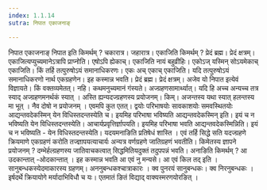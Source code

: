 ```yaml
---
index: 1.1.14
sutra: निपात एकाजनाङ्

---
```

निपात एकाजनाङ् निपात इति किमर्थम् ? चकारात्र। जहारात्र। एकाजिति किमर्थम् ? प्रेदं ब्रह्म। प्रेदं क्षत्रम्। एकाजित्यप्युच्यमानेऽत्रापि प्राप्नोति। एषोऽपि ह्येकाच्। एकाजिति नायं बहुव्रीहिः। एकोऽज् यस्मिन् सोऽयमेकाच् एकाजिति। किं तर्हि तत्पुरुषोऽयं समानाधिकरणः। एकः अच् एकाच् एकाजिति। यदि तत्पुरुषोऽयं समानाधिकरणो नार्थ एकग्रहणेन। इह कस्मान्न भवति। प्रेदं ब्रह्म। प्रेदं क्षत्रम्। अजेव यो निपात इत्येवं विज्ञायते। किं वक्तव्यमेतत्। नहि। कथमनुच्यमानं गंस्यते। अज्ग्रहणसामार्थ्यात्। यदि हि अच्च अन्यच्च तत्र स्याद् अज्ग्रहणमनर्थकं स्यात् । अस्ति ह्यन्यदज्ग्रहणस्य प्रयोजनम्। किम्। अजन्तस्य यथा स्यात् हलन्तस्य मा भूत् । नैव दोषो न प्रयोजनम् । एवमपि कुत एतत्। द्वयोः परिभाषयोः सावकाशयोः समवस्थितयोः आद्यन्तवदेकस्मिन् येन विधिस्तदन्तस्येति च। इयमिह परिभाषा भविष्यति आद्यन्तवदेकस्मिन् इति। इयं च न भविष्यति येन विधिस्तदन्तस्येति। आचार्यप्रवृत्तिर्ज्ञापयति। इयमिह परिभाषा भवति आद्यन्तवदेकस्मिन्निति। इयं च न भविष्यति -  येन विधिस्तदन्तस्येति। यदयमनाङिति प्रतिषेधं शास्ति । एवं तर्हि सिद्धे सति यदज्ग्रहणे क्रियमाणे एकग्रहणं करोति तज्ज्ञापयत्याचार्यः अन्यत्र वर्णग्रहणे जातिग्रहणं भवतीति। किमेतस्य ज्ञापने प्रयोजनम् ? दम्भेर्हल्ग्रहणस्य जातिवाचकत्वात् सिद्धमितियदुक्तं तदुपपन्नं भवति। अनाङिति किमर्थम् ? आ उदकान्तात् -ओदकान्तात् । इह कस्मान्न भवति आ एवं नु मन्यसे। आ एवं किल तद् इति । सानुबन्धकस्येदमाकारस्य ग्रहणम्। अननुबन्धकश्चात्राकारः । क्व पुनरयं सानुबन्धकः। क्व निरनुबन्धकः । इर्षदर्थे क्रियायोगे मर्यादाभिविधौ च यः। एतमातं ङितं विद्याद् वाक्यस्मरणयोरङित् ।